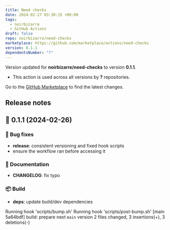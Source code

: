 ```yaml
---
title: Need checks
date: 2024-02-27 03:30:15 +00:00
tags:
  - noirbizarre
  - GitHub Actions
draft: false
repo: noirbizarre/need-checks
marketplace: https://github.com/marketplace/actions/need-checks
version: 0.1.1
dependentsNumber: "?"
---
```



Version updated for **noirbizarre/need-checks** to version **0.1.1**.
- This action is used across all versions by **?** repositories.

Go to the [GitHub Marketplace](https://github.com/marketplace/actions/need-checks) to find the latest changes.

## Release notes

## 🚀 0.1.1 (2024-02-26)

### 🐛 Bug fixes

- **release**: consistent versioning and fixed hook scripts
- ensure the workflow ran before accessing it

### 📖 Documentation

- **CHANGELOG**: fix typo

### 📦 Build

- **deps**: update build/dev dependencies

<!-- End of file -->

Running hook 'scripts/bump.sh'
Running hook 'scripts/post-bump.sh'
[main 5a64bdf] build: prepare next `main` version
 2 files changed, 3 insertions(+), 3 deletions(-)


